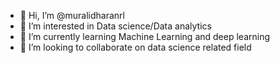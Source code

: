 - 👋 Hi, I’m @muralidharanrl
- 👀 I’m interested in Data science/Data analytics
- 🌱 I’m currently learning Machine Learning and deep learning
- 💞️ I’m looking to collaborate on  data science related field


<!---
muralidharanrl/muralidharanrl is a ✨ special ✨ repository because its `README.md` (this file) appears on your GitHub profile.
You can click the Preview link to take a look at your changes.
--->
